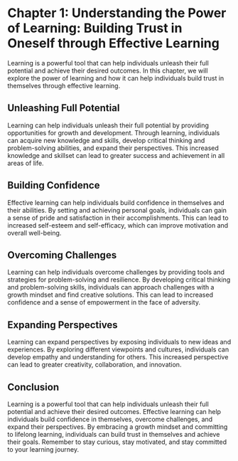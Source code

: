 Chapter 1: Understanding the Power of Learning: Building Trust in Oneself through Effective Learning
====================================================================================================

Learning is a powerful tool that can help individuals unleash their full potential and achieve their desired outcomes. In this chapter, we will explore the power of learning and how it can help individuals build trust in themselves through effective learning.

Unleashing Full Potential
-------------------------

Learning can help individuals unleash their full potential by providing opportunities for growth and development. Through learning, individuals can acquire new knowledge and skills, develop critical thinking and problem-solving abilities, and expand their perspectives. This increased knowledge and skillset can lead to greater success and achievement in all areas of life.

Building Confidence
-------------------

Effective learning can help individuals build confidence in themselves and their abilities. By setting and achieving personal goals, individuals can gain a sense of pride and satisfaction in their accomplishments. This can lead to increased self-esteem and self-efficacy, which can improve motivation and overall well-being.

Overcoming Challenges
---------------------

Learning can help individuals overcome challenges by providing tools and strategies for problem-solving and resilience. By developing critical thinking and problem-solving skills, individuals can approach challenges with a growth mindset and find creative solutions. This can lead to increased confidence and a sense of empowerment in the face of adversity.

Expanding Perspectives
----------------------

Learning can expand perspectives by exposing individuals to new ideas and experiences. By exploring different viewpoints and cultures, individuals can develop empathy and understanding for others. This increased perspective can lead to greater creativity, collaboration, and innovation.

Conclusion
----------

Learning is a powerful tool that can help individuals unleash their full potential and achieve their desired outcomes. Effective learning can help individuals build confidence in themselves, overcome challenges, and expand their perspectives. By embracing a growth mindset and committing to lifelong learning, individuals can build trust in themselves and achieve their goals. Remember to stay curious, stay motivated, and stay committed to your learning journey.
